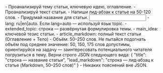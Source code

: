 <task>
- Проанализируй тему статьи, ключевую идею, оглавление.
- Проанализируй текст статьи.
- Напиши лид-абзак к статье на 50-120 слов.
- Придумай название для статьи.
</task>

<input>
- lang: ru|en|auto. Если lang=auto — используй язык topic.
- extended_topic: строка — развёрнутая формулировка темы.
- main_idea: ключевой тезис статьи.
- article_markdown: полный текст статьи (Оглавление + Тело)
</input>

<guidelines>
- Объём: 50–250 слов. Не пытайся подогнать объём под среднее значение: 50, 150, 175 слов допустимы, ориентируйся на задачу — заинтересовать потенциального читателя погрузиться в тему.
</guidelines>

<output>
Верни строго JSON следующего вида:
{
  "title": "строка — название статьи",
  "lead_markdown": "строка — лид‑абзац к статье (Markdown, 50–250 слов)"
}
</output>

<requirements>
- Никаких пояснений вне JSON.
</requirements>


